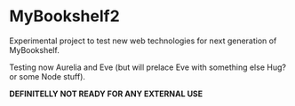 MyBookshelf2
============

Experimental project to test new web technologies for next generation of MyBookshelf.

Testing now Aurelia and Eve (but will prelace Eve with something else Hug?  or some Node stuff).

**DEFINITELLY NOT READY FOR ANY EXTERNAL USE**
